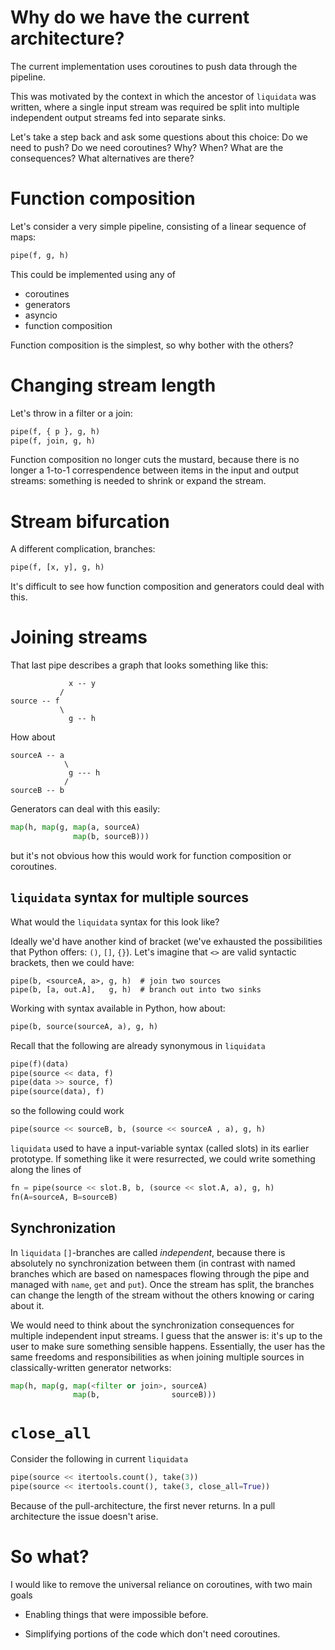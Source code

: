 # Why do we have the current architecture?

The current implementation uses coroutines to push data through the pipeline.

This was motivated by the context in which the ancestor of `liquidata` was written, where a single input stream was required be split into multiple independent output streams fed into separate sinks.

Let's take a step back and ask some questions about this choice: Do we need to push? Do we need coroutines? Why? When? What are the consequences? What alternatives are there?

# Function composition

Let's consider a very simple pipeline, consisting of a linear sequence of maps:

```python
pipe(f, g, h)
```
This could be implemented using any of

+ coroutines
+ generators
+ asyncio
+ function composition

Function composition is the simplest, so why bother with the others?

# Changing stream length

Let's throw in a filter or a join:

```python
pipe(f, { p }, g, h)
pipe(f, join, g, h)
```
Function composition no longer cuts the mustard, because there is no longer a 1-to-1 correspendence between items in the input and output streams: something is needed to shrink or expand the stream.

# Stream bifurcation

A different complication, branches:

```python
pipe(f, [x, y], g, h)
```
It's difficult to see how function composition and generators could deal with this.

# Joining streams

That last pipe describes a graph that looks something like this:
```
             x -- y
           /
source -- f
           \
             g -- h
```

How about

```
sourceA -- a
            \
             g --- h
            /
sourceB -- b
```
Generators can deal with this easily:

```python
map(h, map(g, map(a, sourceA)
              map(b, sourceB)))
```
but it's not obvious how this would work for function composition or coroutines.

## `liquidata` syntax for multiple sources

What would the `liquidata` syntax for this look like?

Ideally we'd have another kind of bracket (we've exhausted the possibilities
that Python offers: `()`, `[]`, `{}`). Let's imagine that `<>` are valid
syntactic brackets, then we could have:

```
pipe(b, <sourceA, a>, g, h)  # join two sources
pipe(b, [a, out.A],   g, h)  # branch out into two sinks
```

Working with syntax available in Python, how about:

```python
pipe(b, source(sourceA, a), g, h)
```

Recall that the following are already synonymous in `liquidata`

```python
pipe(f)(data)
pipe(source << data, f)
pipe(data >> source, f)
pipe(source(data), f)
```
so the following could work

```python
pipe(source << sourceB, b, (source << sourceA , a), g, h)
```

`liquidata` used to have a input-variable syntax (called slots) in its earlier
prototype. If something like it were resurrected, we could write something along
the lines of

```python
fn = pipe(source << slot.B, b, (source << slot.A, a), g, h)
fn(A=sourceA, B=sourceB)
```

## Synchronization

In `liquidata` `[]`-branches are called *independent*, because there is
absolutely no synchronization between them (in contrast with named branches
which are based on namespaces flowing through the pipe and managed with `name`,
`get` and `put`). Once the stream has split, the branches can change the length
of the stream without the others knowing or caring about it.

We would need to think about the synchronization consequences for multiple
independent input streams. I guess that the answer is: it's up to the user to
make sure something sensible happens. Essentially, the user has the same
freedoms and responsibilities as when joining multiple sources in
classically-written generator networks:

```python
map(h, map(g, map(<filter or join>, sourceA)
              map(b,                sourceB)))
```


# `close_all`

Consider the following in current `liquidata`
```python
pipe(source << itertools.count(), take(3))
pipe(source << itertools.count(), take(3, close_all=True))
```

Because of the pull-architecture, the first never returns. In a pull
architecture the issue doesn't arise.

# So what?

I would like to remove the universal reliance on coroutines, with two main goals

+ Enabling things that were impossible before.

+ Simplifying portions of the code which don't need coroutines.
